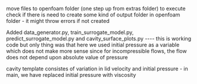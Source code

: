 move files to openfoam folder (one step up from extras folder) to execute
check if there is need to create some kind of output folder in openfoam folder - it might throw errors if not created

Added data_generator.py, train_surrogate_model.py, predict_surrogate_model.py and cavity_surface_plots.py ---- this is working code but only thing was that here we used initial pressure as a variable which does not make more sense since for incompressible flows, the flow does not depend upon absolute value of pressure

cavity template consistes of variation in lid velocity and initial pressure - in main, we have replaced initial pressure with viscosity